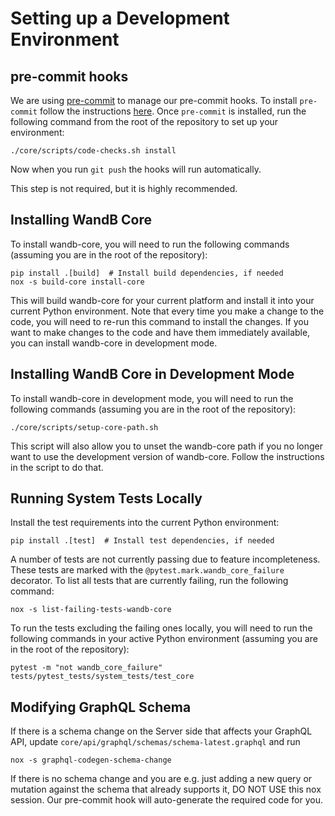 # Setting up a Development Environment

## pre-commit hooks
We are using [pre-commit](https://pre-commit.com/) to manage our pre-commit hooks.  To install `pre-commit` follow
the instructions [here](https://pre-commit.com/#install). Once `pre-commit` is installed, run the following command
from the root of the repository to set up your environment:
```shell
./core/scripts/code-checks.sh install
```
Now when you run `git push` the hooks will run automatically.

This step is not required, but it is highly recommended.

## Installing WandB Core
To install wandb-core, you will need to run the following commands (assuming you are in the
root of the repository):
```shell
pip install .[build]  # Install build dependencies, if needed
nox -s build-core install-core
```
This will build wandb-core for your current platform and install it into your current Python environment.
Note that every time you make a change to the code, you will need to re-run this command to install
the changes. If you want to make changes to the code and have them immediately available,
you can install wandb-core in development mode.

## Installing WandB Core in Development Mode
To install wandb-core in development mode, you will need to run the following commands
(assuming you are in the root of the repository):
```shell
./core/scripts/setup-core-path.sh
```
This script will also allow you to unset the wandb-core path if you no longer want to use
the development version of wandb-core. Follow the instructions in the script to do that.

## Running System Tests Locally
Install the test requirements into the current Python environment:
```shell
pip install .[test]  # Install test dependencies, if needed
```

A number of tests are not currently passing due to feature incompleteness.
These tests are marked with the `@pytest.mark.wandb_core_failure` decorator.
To list all tests that are currently failing, run the following command:
```shell
nox -s list-failing-tests-wandb-core
```

To run the tests excluding the failing ones locally, you will need to run the following
commands in your active Python environment (assuming you are in the root of the repository):
```shell
pytest -m "not wandb_core_failure" tests/pytest_tests/system_tests/test_core
```

## Modifying GraphQL Schema
If there is a schema change on the Server side that affects your GraphQL API,
update `core/api/graphql/schemas/schema-latest.graphql` and run

```shell
nox -s graphql-codegen-schema-change
```

If there is no schema change and you are e.g. just adding a new query or mutation
against the schema that already supports it, DO NOT USE this nox session.
Our pre-commit hook will auto-generate the required code for you.
